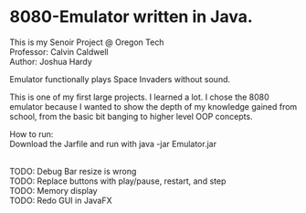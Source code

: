 # 8080-Emulator written in Java.
This is my Senoir Project @ Oregon Tech<br>
Professor: Calvin Caldwell<br>
Author: Joshua Hardy<br>

Emulator functionally plays Space Invaders without sound.

This is one of my first large projects. I learned a lot.
I chose the 8080 emulator because I wanted to show the depth
of my knowledge gained from school, from the basic bit
banging to higher level OOP concepts.

How to run:<br>
    Download the Jarfile and run with java -jar Emulator.jar<br>
    
<br>TODO: Debug Bar resize is wrong
<br>TODO: Replace buttons with play/pause, restart, and step
<br>TODO: Memory display
<br>TODO: Redo GUI in JavaFX